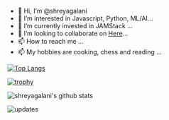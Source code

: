 - 👋 Hi, I’m @shreyagalani
- 👀 I’m interested in Javascript, Python, ML/AI...
- 🌱 I’m currently invested in JAMStack ...
- 💞️ I’m looking to collaborate on [Here](https://github.com/shreyagalani)...
- 📫 How to reach me ...
- 📫 My hobbies are cooking, chess and reading ...

[![Top Langs](https://github-readme-stats.vercel.app/api/top-langs/?username=shreyagalani)](https://github.com/shreyagalani/github-readme-stats)

[![trophy](https://github-profile-trophy.vercel.app/?username=shreyagalani&theme=onedark)](https://github.com/shreyagalani/github-profile-trophy)

![shreyagalani's github stats](https://github-readme-stats.vercel.app/api?username=shreyagalani&show_icons=true&count_private=true&theme=synthwave)


![updates](https://metrics.lecoq.io/shreyagalani)

<!---
shreyagalani/shreyagalani is a ✨ special ✨ repository because its `README.md` (this file) appears on your GitHub profile.
You can click the Preview link to take a look at your changes.
--->
